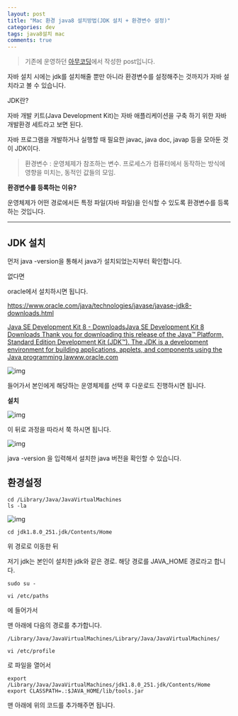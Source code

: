 ```yaml
---
layout: post
title: "Mac 환경 java8 설치방법(JDK 설치 + 환경변수 설정)"
categories: dev
tags: java8설치 mac 
comments: true
---
```


> 기존에 운영하던 [아무코딩](https://dong-co.tistory.com/30?category=860250)에서 작성한 post입니다.



자바 설치 시에는 jdk를 설치해줄 뿐만 아니라 환경변수를 설정해주는 것까지가 자바 설치라고 볼 수 있습니다.

 

JDK란? 

자바 개발 키트(Java Development Kit)는 자바 애플리케이션을 구축 하기 위한 자바 개발환경 세트라고 보면 된다.

자바 프로그램을 개발하거나 실행할 때 필요한 javac, java doc, javap 등을 모아둔 것이 JDK이다.

 

> 환경변수 : 운영체제가 참조하는 변수. 프로세스가 컴퓨터에서 동작하는 방식에 영향을 미치는, 동적인 값들의 모임.

 

**환경변수를 등록하는 이유?**

운영체제가 어떤 경로에서든 특정 파일(자바 파일)을 인식할 수 있도록 환경변수를 등록하는 것입니다.

 

------

## JDK 설치

 

먼저 java -version을 통해서 java가 설치되었는지부터 확인합니다.

 

없다면

oracle에서 설치하시면 됩니다.

https://www.oracle.com/java/technologies/javase/javase-jdk8-downloads.html

[ Java SE Development Kit 8 - DownloadsJava SE Development Kit 8 Downloads Thank you for downloading this release of the Java™ Platform, Standard Edition Development Kit (JDK™). The JDK is a development environment for building applications, applets, and components using the Java programming lawww.oracle.com](https://www.oracle.com/java/technologies/javase/javase-jdk8-downloads.html)



![img](https://blog.kakaocdn.net/dn/cVyfxR/btqDpfUfIGP/eqT0tLmXJt8qUkncP3I1Yk/img.png)



들어가서 본인에게 해당하는 운영체제를 선택 후 다운로드 진행하시면 됩니다.

 

**설치**



![img](https://blog.kakaocdn.net/dn/oeQLA/btqDpfmotLa/kwqziFNaqmFeN2qShILea1/img.png)



이 뒤로 과정을 따라서 쭉 하시면 됩니다.

 



![img](https://blog.kakaocdn.net/dn/EPRzy/btqDoUCOHNN/zW4YfKYRM2eMkdW53Bw3W0/img.png)



java -version 을 입력해서 설치한 java 버전을 확인할 수 있습니다.

 

 

## 환경설정

```
cd /Library/Java/JavaVirtualMachines
ls -la
```



![img](https://blog.kakaocdn.net/dn/lWO7l/btqDp2UG54j/NwDpkACn8vVoan8KKQ943K/img.png)



```
cd jdk1.8.0_251.jdk/Contents/Home 
```

위 경로로 이동한 뒤

저기 jdk는 본인이 설치한 jdk와 같은 경로. 해당 경로를 JAVA_HOME 경로라고 합니다.

 

```
sudo su - 

vi /etc/paths
```

에 들어가서

 

맨 아래에 다음의 경로를 추가합니다.

```
/Library/Java/JavaVirtualMachines/Library/Java/JavaVirtualMachines/
```

 

```
vi /etc/profile
```

로 파일을 열어서

```
export /Library/Java/JavaVirtualMachines/jdk1.8.0_251.jdk/Contents/Home 
export CLASSPATH=.:$JAVA_HOME/lib/tools.jar
```

맨 아래에 위의 코드를 추가해주면 됩니다. 
